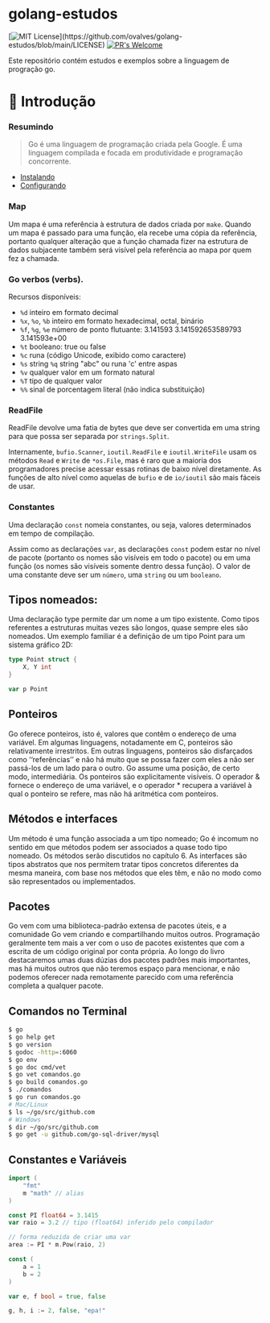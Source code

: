 # golang-estudos

[![MIT License](https://img.shields.io/apm/l/atomic-design-ui.svg?)](https://github.com/ovalves/golang-estudos/blob/main/LICENSE)
[![PR's Welcome](https://img.shields.io/badge/PRs-welcome-brightgreen.svg?style=flat)](http://makeapullrequest.com)

Este repositório contém estudos e exemplos sobre a linguagem de progração go.

🚀 Introdução
=================

### Resumindo
> Go é uma linguagem de programação criada pela Google. É uma linguagem compilada e focada em produtividade e programação concorrente.

- [Instalando](Instalando/README.md)
- [Configurando](configurando.md)

### Map

Um mapa é uma referência à estrutura de dados criada por `make`. Quando um mapa é passado para uma função, ela recebe uma cópia da referência, portanto qualquer alteração que a função chamada fizer na estrutura de dados subjacente também será visível pela referência ao mapa por quem fez a chamada.

### Go verbos (verbs).

Recursos disponíveis:

- `%d` inteiro em formato decimal
- `%x`, `%o`, `%b` inteiro em formato hexadecimal, octal, binário
- `%f`, `%g`, `%e` número de ponto flutuante: 3.141593 3.141592653589793 3.141593e+00
- `%t` booleano: true ou false
- `%c` runa (código Unicode, exibido como caractere)
- `%s` string `%q` string "abc" ou runa 'c' entre aspas
- `%v` qualquer valor em um formato natural
- `%T` tipo de qualquer valor
- `%%` sinal de porcentagem literal (não indica substituição)

### ReadFile
ReadFile devolve uma fatia de bytes que deve ser convertida em uma string para que possa ser separada por `strings.Split`.

Internamente, `bufio.Scanner`, `ioutil.ReadFile` e `ioutil.WriteFile` usam os métodos `Read` e `Write` de `*os.File`, mas é raro que a maioria dos programadores precise acessar essas rotinas de baixo nível diretamente. As funções de alto nível como aquelas de `bufio` e de `io/ioutil` são mais fáceis de usar.


### Constantes

Uma declaração `const` nomeia constantes, ou seja, valores determinados em tempo de compilação.

Assim como as declarações `var`, as declarações `const` podem estar no nível de pacote (portanto os nomes são visíveis em todo o pacote) ou em uma função (os nomes são visíveis somente dentro dessa função). O valor de uma constante deve ser um `número`, uma `string` ou um `booleano`.


## Tipos nomeados:

Uma declaração type permite dar um nome a um tipo existente. Como tipos referentes a estruturas muitas vezes são longos, quase sempre eles são nomeados. Um exemplo familiar é a definição de um tipo Point para um sistema gráfico 2D:

```go
type Point struct {
    X, Y int
}

var p Point
```

## Ponteiros

Go oferece ponteiros, isto é, valores que contêm o endereço de uma variável. Em algumas linguagens, notadamente em C, ponteiros são relativamente irrestritos. Em outras linguagens, ponteiros são disfarçados como ‘‘referências’’ e não há muito que se possa fazer com eles a não ser passá-los de um lado para o outro. Go assume uma posição, de certo modo, intermediária. Os ponteiros são explicitamente visíveis. O operador & fornece o endereço de uma variável, e o operador * recupera a variável à qual o ponteiro se refere, mas não há aritmética com ponteiros.

## Métodos e interfaces

Um método é uma função associada a um tipo nomeado; Go é incomum no sentido em que métodos podem ser associados a quase todo tipo nomeado. Os métodos serão discutidos no capítulo 6. As interfaces são tipos abstratos que nos permitem tratar tipos concretos diferentes da mesma maneira, com base nos métodos que eles têm, e não no modo como são representados ou implementados.

## Pacotes

Go vem com uma biblioteca-padrão extensa de pacotes úteis, e a comunidade Go vem criando e compartilhando muitos outros. Programação geralmente tem mais a ver com o uso de pacotes existentes que com a escrita de um código original por conta própria. Ao longo do livro destacaremos umas duas dúzias dos pacotes padrões mais importantes, mas há muitos outros que não teremos espaço para mencionar, e não podemos oferecer nada remotamente parecido com uma referência completa a qualquer pacote.

## Comandos no Terminal
```bash
$ go
$ go help get
$ go version
$ godoc -http=:6060
$ go env
$ go doc cmd/vet
$ go vet comandos.go
$ go build comandos.go
$ ./comandos
$ go run comandos.go
# Mac/Linux
$ ls ~/go/src/github.com
# Windows
$ dir ~/go/src/github.com
$ go get -u github.com/go-sql-driver/mysql
```

## Constantes e Variáveis

```go
import (
	"fmt"
	m "math" // alias
)

const PI float64 = 3.1415
var raio = 3.2 // tipo (float64) inferido pelo compilador

// forma reduzida de criar uma var
area := PI * m.Pow(raio, 2)

const (
    a = 1
    b = 2
)

var e, f bool = true, false

g, h, i := 2, false, "epa!"
```